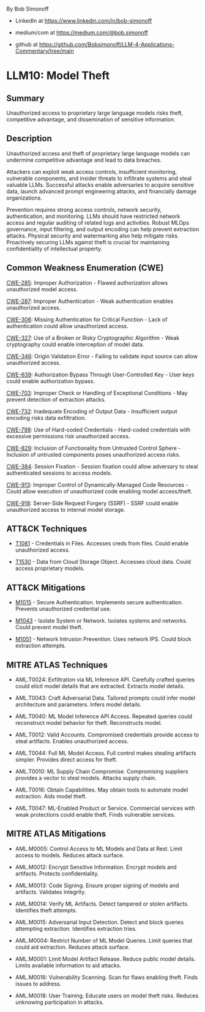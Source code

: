 By Bob Simonoff

- LinkedIn at https://www.linkedin.com/in/bob-simonoff

- medium/com at https://medium.com/@bob.simonoff

- github at https://github.com/Bobsimonoff/LLM-4-Applications-Commentary/tree/main


# LLM10: Model Theft

## Summary
Unauthorized access to proprietary large language models risks theft, competitive advantage, and dissemination of sensitive information.

## Description

Unauthorized access and theft of proprietary large language models can undermine competitive advantage and lead to data breaches. 

Attackers can exploit weak access controls, insufficient monitoring, vulnerable components, and insider threats to infiltrate systems and steal valuable LLMs. Successful attacks enable adversaries to acquire sensitive data, launch advanced prompt engineering attacks, and financially damage organizations.

Prevention requires strong access controls, network security, authentication, and monitoring. LLMs should have restricted network access and regular auditing of related logs and activities. Robust MLOps governance, input filtering, and output encoding can help prevent extraction attacks. Physical security and watermarking also help mitigate risks. Proactively securing LLMs against theft is crucial for maintaining confidentiality of intellectual property.

## Common Weakness Enumeration (CWE)

[CWE-285](https://cwe.mitre.org/data/definitions/285.html): Improper Authorization - Flawed authorization allows unauthorized model access.

[CWE-287](https://cwe.mitre.org/data/definitions/287.html): Improper Authentication - Weak authentication enables unauthorized access.

[CWE-306](https://cwe.mitre.org/data/definitions/306.html): Missing Authentication for Critical Function - Lack of authentication could allow unauthorized access.

[CWE-327](https://cwe.mitre.org/data/definitions/327.html): Use of a Broken or Risky Cryptographic Algorithm - Weak cryptography could enable interception of model data.

[CWE-346](https://cwe.mitre.org/data/definitions/346.html): Origin Validation Error - Failing to validate input source can allow unauthorized access.

[CWE-639](https://cwe.mitre.org/data/definitions/639.html): Authorization Bypass Through User-Controlled Key - User keys could enable authorization bypass. 

[CWE-703](https://cwe.mitre.org/data/definitions/703.html): Improper Check or Handling of Exceptional Conditions - May prevent detection of extraction attacks.

[CWE-732](https://cwe.mitre.org/data/definitions/732.html): Inadequate Encoding of Output Data - Insufficient output encoding risks data exfiltration.

[CWE-798](https://cwe.mitre.org/data/definitions/798.html): Use of Hard-coded Credentials - Hard-coded credentials with excessive permissions risk unauthorized access.

[CWE-829](https://cwe.mitre.org/data/definitions/829.html): Inclusion of Functionality from Untrusted Control Sphere - Inclusion of untrusted components poses unauthorized access risks.

[CWE-384](https://cwe.mitre.org/data/definitions/384.html): Session Fixation - Session fixation could allow adversary to steal authenticated sessions to access models.

[CWE-913](https://cwe.mitre.org/data/definitions/913.html): Improper Control of Dynamically-Managed Code Resources - Could allow execution of unauthorized code enabling model access/theft.

[CWE-918](https://cwe.mitre.org/data/definitions/918.html): Server-Side Request Forgery (SSRF) - SSRF could enable unauthorized access to internal model storage.

## ATT&CK Techniques

- [T1081](https://attack.mitre.org/techniques/T1081/) - Credentials in Files. Accesses creds from files. Could enable unauthorized access.

- [T1530](https://attack.mitre.org/techniques/T1530/) - Data from Cloud Storage Object. Accesses cloud data. Could access proprietary models. 

## ATT&CK Mitigations

- [M1015](https://attack.mitre.org/mitigations/M1015/) - Secure Authentication. Implements secure authentication. Prevents unauthorized credential use.

- [M1043](https://attack.mitre.org/mitigations/M1043/) - Isolate System or Network. Isolates systems and networks. Could prevent model theft.

- [M1051](https://attack.mitre.org/mitigations/M1051/) - Network Intrusion Prevention. Uses network IPS. Could block extraction attempts.


## MITRE ATLAS Techniques

- AML.T0024: Exfiltration via ML Inference API. Carefully crafted queries could elicit model details that are extracted. Extracts model details.

- AML.T0043: Craft Adversarial Data. Tailored prompts could infer model architecture and parameters. Infers model details.

- AML.T0040: ML Model Inference API Access. Repeated queries could reconstruct model behavior for theft. Reconstructs model.

- AML.T0012: Valid Accounts. Compromised credentials provide access to steal artifacts. Enables unauthorized access.

- AML.T0044: Full ML Model Access. Full control makes stealing artifacts simpler. Provides direct access for theft. 

- AML.T0010: ML Supply Chain Compromise. Compromising suppliers provides a vector to steal models. Attacks supply chain.

- AML.T0016: Obtain Capabilities. May obtain tools to automate model extraction. Aids model theft.

- AML.T0047: ML-Enabled Product or Service. Commercial services with weak protections could enable theft. Finds vulnerable services.


## MITRE ATLAS Mitigations

- AML.M0005: Control Access to ML Models and Data at Rest. Limit access to models. Reduces attack surface.

- AML.M0012: Encrypt Sensitive Information. Encrypt models and artifacts. Protects confidentiality. 

- AML.M0013: Code Signing. Ensure proper signing of models and artifacts. Validates integrity.

- AML.M0014: Verify ML Artifacts. Detect tampered or stolen artifacts. Identifies theft attempts.

- AML.M0015: Adversarial Input Detection. Detect and block queries attempting extraction. Identifies extraction tries.

- AML.M0004: Restrict Number of ML Model Queries. Limit queries that could aid extraction. Reduces attack surface. 

- AML.M0001: Limit Model Artifact Release. Reduce public model details. Limits available information to aid attacks.

- AML.M0016: Vulnerability Scanning. Scan for flaws enabling theft. Finds issues to address.

- AML.M0018: User Training. Educate users on model theft risks. Reduces unknowing participation in attacks.

